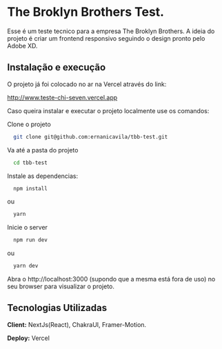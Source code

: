 
# The Broklyn Brothers Test.

Esse é um teste tecnico para a empresa The Broklyn Brothers. A ideia do projeto é criar um frontend responsivo seguindo o design pronto pelo Adobe XD.



## Instalação e execução

O projeto já foi colocado no ar na Vercel através do link:

http://www.teste-chi-seven.vercel.app

Caso queira instalar e executar o projeto localmente use os comandos:

Clone o projeto

```bash
  git clone git@github.com:ernanicavila/tbb-test.git
```

Va até a pasta do projeto

```bash
  cd tbb-test
```
Instale as dependencias:

```bash
  npm install
```
ou
```bash
  yarn
```
Inicie o server

```bash
  npm run dev
```
ou

```bash
  yarn dev
```

Abra o http://localhost:3000 (supondo que a mesma está fora de uso) no seu browser para visualizar o projeto.
## Tecnologias Utilizadas

**Client:** NextJs(React), ChakraUI, Framer-Motion.

**Deploy:** Vercel